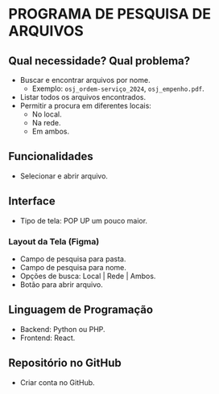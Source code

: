 # PROGRAMA DE PESQUISA DE ARQUIVOS

## Qual necessidade? Qual problema?
- Buscar e encontrar arquivos por nome.
  - Exemplo: `osj_ordem-serviço_2024`, `osj_empenho.pdf`.
- Listar todos os arquivos encontrados.
- Permitir a procura em diferentes locais:
  - No local.
  - Na rede.
  - Em ambos.

## Funcionalidades
- Selecionar e abrir arquivo.

## Interface
- Tipo de tela: POP UP um pouco maior.

### Layout da Tela (Figma)
- Campo de pesquisa para pasta.
- Campo de pesquisa para nome.
- Opções de busca: Local | Rede | Ambos.
- Botão para abrir arquivo.

## Linguagem de Programação
- Backend: Python ou PHP.
- Frontend: React.

## Repositório no GitHub
- Criar conta no GitHub.
